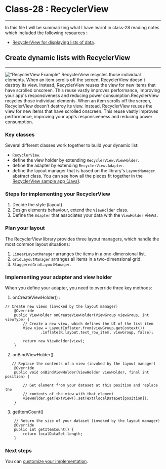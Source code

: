 # Class-28 : RecyclerView
***

In this file I will be summarizing what I have learnt in class-28 reading notes which included the following resources : 
- [RecyclerView for displaying lists of data](https://developer.android.com/guide/topics/ui/layout/recyclerview#java).

## Create dynamic lists with RecyclerView   
***
!["RecyclerView Example"](https://tutorials.eu/wp-content/uploads/2020/07/RecycleViewApp.png)
RecyclerView recycles those individual elements. When an item scrolls off the screen, RecyclerView doesn't destroy its view. Instead, RecyclerView reuses the view for new items that have scrolled onscreen. This reuse vastly improves performance, improving your app's responsiveness and reducing power consumption.RecyclerView recycles those individual elements. When an item scrolls off the screen, RecyclerView doesn't destroy its view. Instead, RecyclerView reuses the view for new items that have scrolled onscreen. This reuse vastly improves performance, improving your app's responsiveness and reducing power consumption.
### Key classes
Several different classes work together to build your dynamic list:
- `RecyclerView`.
- define the view holder by extending `RecyclerView.ViewHolder`.
-  define the adapter by extending `RecyclerView.Adapter`.
-  define the  layout manager that is based on the library's `LayoutManager` abstract class.
You can see how all the pieces fit together in the [RecyclerView sample app (Java)](https://github.com/android/views-widgets-samples/tree/main/RecyclerView/).
### Steps for implementing your RecyclerView
1. Decide the style (layout).
2. Design elements behaviour, extend the `ViewHolder` class.
3. Define the `Adapter` that associates your data with the `ViewHolder` views.
### Plan your layout
The RecyclerView library provides three layout managers, which handle the most common layout situations:
1. `LinearLayoutManager` arranges the items in a one-dimensional list.
2. `GridLayoutManager` arranges all items in a two-dimensional grid.
3. `StaggeredGridLayoutManager`.

### Implementing your adapter and view holder
When you define your adapter, you need to override three key methods:
1. onCreateViewHolder() :
```
// Create new views (invoked by the layout manager)
    @Override
    public ViewHolder onCreateViewHolder(ViewGroup viewGroup, int viewType) {
        // Create a new view, which defines the UI of the list item
        View view = LayoutInflater.from(viewGroup.getContext())
                .inflate(R.layout.text_row_item, viewGroup, false);

        return new ViewHolder(view);
    }
```

2. onBindViewHolder()
```
   // Replace the contents of a view (invoked by the layout manager)
    @Override
    public void onBindViewHolder(ViewHolder viewHolder, final int position) {

        // Get element from your dataset at this position and replace the
        // contents of the view with that element
        viewHolder.getTextView().setText(localDataSet[position]);
    }
```
3. getItemCount() 
```
    // Return the size of your dataset (invoked by the layout manager)
    @Override
    public int getItemCount() {
        return localDataSet.length;
    }
```
### Next steps
You can [customize your implementation](https://developer.android.com/guide/topics/ui/layout/recyclerview-custom).
